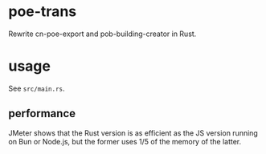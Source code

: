 # poe-trans

Rewrite cn-poe-export and pob-building-creator in Rust.

# usage

See `src/main.rs`.

## performance

JMeter shows that the Rust version is as efficient as the JS version running on Bun or Node.js, but the former uses 1/5 of the memory of the latter.
